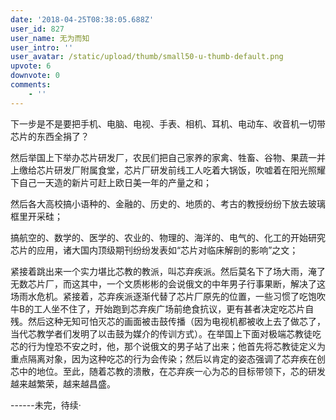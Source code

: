 ```yaml
---
date: '2018-04-25T08:38:05.688Z'
user_id: 827
user_name: 无为而知
user_intro: ''
user_avatar: /static/upload/thumb/small50-u-thumb-default.png
upvote: 6
downvote: 0
comments:
    - ''
---
```


下一步是不是要把手机、电脑、电视、手表、相机、耳机、电动车、收音机一切带芯片的东西全捐了？

然后举国上下举办芯片研发厂，农民们把自己家养的家禽、牲畜、谷物、果蔬一并上缴给芯片研发厂附属食堂，芯片厂研发前线工人吃着大锅饭，吹嘘着在阳光照耀下自己一天造的新片可赶上欧日美一年的产量之和；

然后各大高校搞小语种的、金融的、历史的、地质的、考古的教授纷纷下放去玻璃框里开采硅；

搞航空的、数学的、医学的、农业的、物理的、海洋的、电气的、化工的开始研究芯片的应用，诸大国内顶级期刊纷纷发表如“芯片对临床解剖的影响”之文；

紧接着跳出来一个实力堪比芯教的教派，叫芯弃疾派。然后莫名下了场大雨，淹了无数芯片厂，而这其中，一个文质彬彬的会说俄文的中年男子行事果断，解决了这场雨水危机。紧接着，芯弃疾派逐渐代替了芯片厂原先的位置，一些习惯了吃饱吹牛B的工人坐不住了，开始跑到芯弃疾广场前绝食抗议，更有甚者决定吃芯片自残。然后这种无知可怕灭芯的画面被击鼓传播（因为电视机都被收上去了做芯了，当代芯教学者们发明了以击鼓为媒介的传训方式）。在举国上下面对极端芯教徒吃芯的行为惶恐不安之时，他，那个说俄文的男子站了出来；他首先将芯教徒定义为重点隔离对象，因为这种吃芯的行为会传染；然后以肯定的姿态强调了芯弃疾在创芯中的地位。至此，随着芯教的溃散，在芯弃疾一心为芯的目标带领下，芯的研发越来越繁荣，越来越昌盛。

\------未完，待续·

